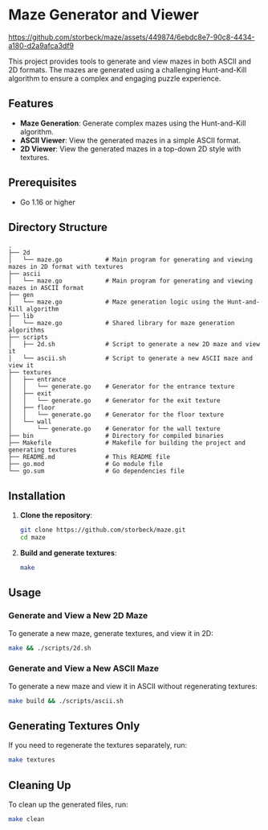 # Maze Generator and Viewer





https://github.com/storbeck/maze/assets/449874/6ebdc8e7-90c8-4434-a180-d2a9afca3df9





This project provides tools to generate and view mazes in both ASCII and 2D formats. The mazes are generated using a challenging Hunt-and-Kill algorithm to ensure a complex and engaging puzzle experience.

## Features

- **Maze Generation**: Generate complex mazes using the Hunt-and-Kill algorithm.
- **ASCII Viewer**: View the generated mazes in a simple ASCII format.
- **2D Viewer**: View the generated mazes in a top-down 2D style with textures.

## Prerequisites

- Go 1.16 or higher

## Directory Structure

```
.
├── 2d
│   └── maze.go            # Main program for generating and viewing mazes in 2D format with textures
├── ascii
│   └── maze.go            # Main program for generating and viewing mazes in ASCII format
├── gen
│   └── maze.go            # Maze generation logic using the Hunt-and-Kill algorithm
├── lib
│   └── maze.go            # Shared library for maze generation algorithms
├── scripts
│   ├── 2d.sh              # Script to generate a new 2D maze and view it
│   └── ascii.sh           # Script to generate a new ASCII maze and view it
├── textures
│   ├── entrance
│   │   └── generate.go    # Generator for the entrance texture
│   ├── exit
│   │   └── generate.go    # Generator for the exit texture
│   ├── floor
│   │   └── generate.go    # Generator for the floor texture
│   └── wall
│       └── generate.go    # Generator for the wall texture
├── bin                    # Directory for compiled binaries
├── Makefile               # Makefile for building the project and generating textures
├── README.md              # This README file
├── go.mod                 # Go module file
└── go.sum                 # Go dependencies file
```

## Installation

1. **Clone the repository**:
   ```sh
   git clone https://github.com/storbeck/maze.git
   cd maze
   ```

2. **Build and generate textures**:
   ```sh
   make
   ```

## Usage

### Generate and View a New 2D Maze

To generate a new maze, generate textures, and view it in 2D:

```sh
make && ./scripts/2d.sh
```

### Generate and View a New ASCII Maze

To generate a new maze and view it in ASCII without regenerating textures:

```sh
make build && ./scripts/ascii.sh
```

## Generating Textures Only

If you need to regenerate the textures separately, run:

```sh
make textures
```

## Cleaning Up

To clean up the generated files, run:

```sh
make clean
```
